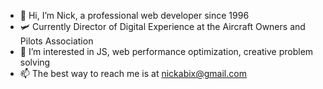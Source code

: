 - 👋 Hi, I’m Nick, a professional web developer since 1996
- 🛩 Currently Director of Digital Experience at the Aircraft Owners and Pilots Association
- 👀 I’m interested in JS, web performance optimization, creative problem solving
- 📫 The best way to reach me is at nickabix@gmail.com
